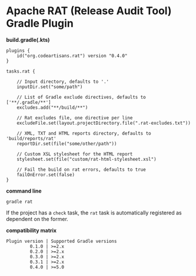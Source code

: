 
# Apache RAT (Release Audit Tool) Gradle Plugin

**build.gradle(.kts)**

    plugins {
        id("org.codeartisans.rat") version "0.4.0"
    }

    tasks.rat {

        // Input directory, defaults to '.'
        inputDir.set("some/path")

        // List of Gradle exclude directives, defaults to ['**/.gradle/**']
        excludes.add("**/build/**")

        // Rat excludes file, one directive per line
        excludeFile.set(layout.projectDirectory.file(".rat-excludes.txt"))

        // XML, TXT and HTML reports directory, defaults to 'build/reports/rat'
        reportDir.set(file("some/other/path"))

        // Custom XSL stylesheet for the HTML report
        stylesheet.set(file("custom/rat-html-stylesheet.xsl")

        // Fail the build on rat errors, defaults to true
        failOnError.set(false)
    }

**command line**

    gradle rat

If the project has a `check` task, the `rat` task is automatically registered as dependent on the former.


**compatibility matrix**

    Plugin version | Supported Gradle versions
             0.1.0 | >=2.x
             0.2.0 | >=2.x
             0.3.0 | >=2.x
             0.3.1 | >=2.x
             0.4.0 | >=5.0
